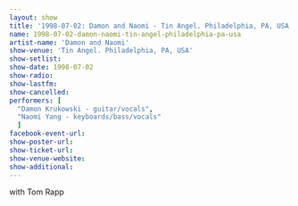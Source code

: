 ```yaml
---
layout: show
title: '1998-07-02: Damon and Naomi - Tin Angel. Philadelphia, PA, USA'
name: 1998-07-02-damon-naomi-tin-angel-philadelphia-pa-usa
artist-name: 'Damon and Naomi'
show-venue: 'Tin Angel. Philadelphia, PA, USA'
show-setlist: 
show-date: 1998-07-02
show-radio: 
show-lastfm: 
show-cancelled: 
performers: [
  "Damon Krukowski - guitar/vocals",
  "Naomi Yang - keyboards/bass/vocals"
  ]
facebook-event-url: 
show-poster-url: 
show-ticket-url: 
show-venue-website: 
show-additional: 
---
```


with Tom Rapp